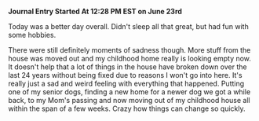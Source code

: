 **Journal Entry Started At 12:28 PM EST on June 23rd**

Today was a better day overall. Didn't sleep all that great, but had fun with some hobbies.

There were still definitely moments of sadness though. More stuff from the house was moved out and my childhood home really is looking empty now. It doesn't help that a lot of things in the house have broken down over the last 24 years without being fixed due to reasons I won't go into here. It's really just a sad and weird feeling with everything that happened. Putting one of my senior dogs, finding a new home for a newer dog we got a while back, to my Mom's passing and now moving out of my childhood house all within the span of a few weeks. Crazy how things can change so quickly.